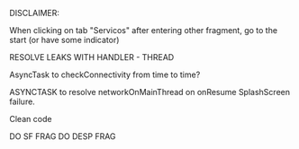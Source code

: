 
DISCLAIMER:

When clicking on tab "Servicos" after entering other fragment, go to the start (or have some indicator)


RESOLVE LEAKS WITH HANDLER - THREAD 

AsyncTask to checkConnectivity from time to time?

ASYNCTASK to resolve networkOnMainThread on onResume SplashScreen failure.

Clean code

DO SF FRAG
DO DESP FRAG
